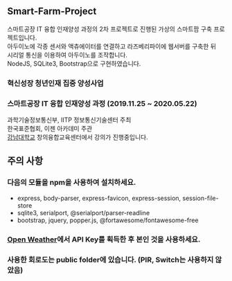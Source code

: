 ## Smart-Farm-Project

스마트공장 IT 융합 인재양성 과정의 2차 프로젝트로 진행된
가상의 스마트팜 구축 프로젝트입니다.<br>
아두이노에 각종 센서와 액츄에이터를 연결하고 라즈베리파이에 웹서버를 구축한 뒤<br> 
시리얼 통신을 이용하여 아두이노를 조작합니다.<br>
NodeJS, SQLite3, Bootstrap으로 구현하였습니다.

### 혁신성장 청년인재 집중 양성사업
### 스마트공장 IT 융합 인재양성 과정 (2019.11.25 ~ 2020.05.22)

과학기술정보통신부, IITP 정보통신기술센터 주최<br>
한국표준협회, 이젠 아카데미 주관 <br>
[강남대학교](https://web.kangnam.ac.kr/index.do) 창의융합교육센터에서 강의가 진행중입니다.

## 주의 사항
###  다음의 모듈을 npm을 사용하여 설치하세요.
- express, body-parser, express-favicon, express-session, session-file-store
- sqlite3, serialport, @serialport/parser-readline
- bootstrap, jquery, popper.js, @fortawesome/fontawesome-free

### [Open Weather](https://openweathermap.org/)에서 API Key를 획득한 후 본인 것을 사용하세요.

### 사용한 회로도는 public folder에 있습니다. (PIR, Switch는 사용하지 않았음)
